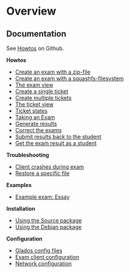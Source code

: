 # Overview

## Documentation

See [Howtos](https://github.com/imedias/glados/tree/master/howtos) on Github.

**Howtos**

* [Create an exam with a zip-file](create-zip-exam-file.md)
* [Create an exam with a squashfs-filesystem](create-squashfs-exam-file.md)
* [The exam view](exam-view.md)
* [Create a single ticket](create-single-ticket.md)
* [Create multiple tickets](create-multiple-tickets.md)
* [The ticket view ](ticket-view.md)
* [Ticket states](ticket-states.md)
* [Taking an Exam](take-exam.md)
* [Generate results](generate-results.md)
* [Correct the exams](correct-exams.md)
* [Submit results back to the student](submit-results.md)
* [Get the exam result as a student](get-exam-result.md)

**Troubleshooting**

* [Client crashes during exam](client-crash.md)
* [Restore a specific file](restore-specific-file.md)

**Examples**

* [Example exam: Essay](example-exam-essay.md)

**Installation**

* [Using the Source package](manual-install.md)
* [Using the Debian package](deb-install.md)

**Configuration**

* [Glados config files](config-files.md)
* [Exam client configuration](client-config.md)
* [Network configuration](network-config.md)